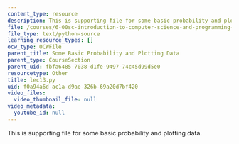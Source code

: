 ```yaml
---
content_type: resource
description: This is supporting file for some basic probability and plotting data.
file: /courses/6-00sc-introduction-to-computer-science-and-programming-spring-2011/f0a94a6dac1ad9ae326b69a20d7bf420_lec13.py
file_type: text/python-source
learning_resource_types: []
ocw_type: OCWFile
parent_title: Some Basic Probability and Plotting Data
parent_type: CourseSection
parent_uid: fbfa6485-7038-d1fe-9497-74c45d99d5e0
resourcetype: Other
title: lec13.py
uid: f0a94a6d-ac1a-d9ae-326b-69a20d7bf420
video_files:
  video_thumbnail_file: null
video_metadata:
  youtube_id: null
---
```

This is supporting file for some basic probability and plotting data.

